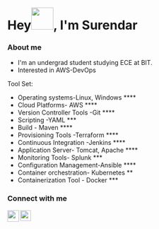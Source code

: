 # Hey<img src="https://github.com/TheDudeThatCode/TheDudeThatCode/blob/master/Assets/Hi.gif" height="50px" width="50px">, I'm Surendar 

### About me

- I'm an undergrad student studying ECE at BIT.
- Interested in AWS-DevOps 

Tool Set:
- Operating systems-Linux, Windows ****
- Cloud Platforms- AWS ****
- Version Controller Tools -Git ****
- Scripting -YAML ***
- Build - Maven ****
- Provisioning Tools -Terraform ****
- Continuous Integration -Jenkins ****
- Application Server- Tomcat, Apache ****
- Monitoring Tools- Splunk ***
- Configuration Management-Ansible ****
- Container orchestration- Kubernetes **
- Containerization Tool - Docker ***




### Connect with me

<a href="mailto:surendar.sv024@gmail.com">
  <img align="left" width="26px" src="https://www.vectorlogo.zone/logos/gmail/gmail-icon.svg" />
</a>
<a href="https://www.linkedin.com/in/surendar-sv-a940821bb/">
  <img align="left" width="24px" src="https://www.vectorlogo.zone/logos/linkedin/linkedin-icon.svg"/>
</a>

<a href="tel:+918680040193">
</a>

